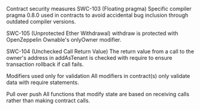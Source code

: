 Contract security measures
SWC-103 (Floating pragma)
Specific compiler pragma 0.8.0 used in contracts to avoid accidental bug inclusion through outdated compiler versions.

SWC-105 (Unprotected Ether Withdrawal)
withdraw is protected with OpenZeppelin Ownable's onlyOwner modifier.

SWC-104 (Unchecked Call Return Value)
The return value from a call to the owner's address in addAsTenant is checked with require to ensure transaction rollback if call fails.

Modifiers used only for validation
All modifiers in contract(s) only validate data with require statements.

Pull over push
All functions that modify state are based on receiving calls rather than making contract calls.